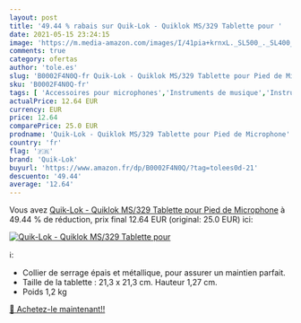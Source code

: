 ```yaml
---
layout: post
title: '49.44 % rabais sur Quik-Lok - Quiklok MS/329 Tablette pour '
date: 2021-05-15 23:24:15
image: 'https://m.media-amazon.com/images/I/41pia+krnxL._SL500_._SL400_.jpg'
comments: true
category: ofertas
author: 'tole.es'
slug: 'B0002F4N0Q-fr Quik-Lok - Quiklok MS/329 Tablette pour Pied de Microphone'
sku: 'B0002F4N0Q-fr'
tags: [ 'Accessoires pour microphones','Instruments de musique','Instruments de musique et Sono','Microphones et packs','Pieds et supports pour micros','quik-lok', ]
actualPrice: 12.64 EUR
currency: EUR
price: 12.64
comparePrice: 25.0 EUR
prodname: 'Quik-Lok - Quiklok MS/329 Tablette pour Pied de Microphone'
country: 'fr'
flag: '🇫🇷'
brand: 'Quik-Lok'
buyurl: 'https://www.amazon.fr/dp/B0002F4N0Q/?tag=tolees0d-21'
descuento: '49.44'
average: '12.64'
---
```


Vous avez [Quik-Lok - Quiklok MS/329 Tablette pour Pied de Microphone](https://www.amazon.fr/dp/B0002F4N0Q/?tag=tolees0d-21)  à  49.44 % de réduction, prix final  12.64 EUR (original: 25.0 EUR) ici:

[![Quik-Lok - Quiklok MS/329 Tablette pour ](https://m.media-amazon.com/images/I/41pia+krnxL._SL500_._SL400_.jpg)](https://www.amazon.fr/dp/B0002F4N0Q/?tag=tolees0d-21)

ℹ️:

- Collier de serrage épais et métallique, pour assurer un maintien parfait.
- Taille de la tablette : 21,3 x 21,3 cm. Hauteur 1,27 cm.
- Poids 1,2 kg

[🛒 Achetez-le maintenant!!](https://www.amazon.fr/dp/B0002F4N0Q/?tag=tolees0d-21)
